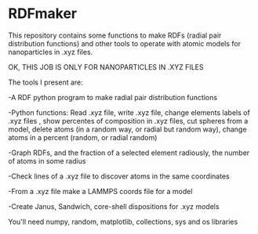 # RDFmaker
This repository contains some functions to make RDFs (radial pair distribution functions) and other tools to operate with atomic models for nanoparticles in .xyz files.

OK, THIS JOB IS ONLY FOR NANOPARTICLES IN .XYZ FILES

The tools I present are:

-A RDF python program to make radial pair distribution functions

-Python functions: Read .xyz file, write .xyz file, change elements labels of .xyz files , show percentes of composition in .xyz files, cut spheres from a model, delete atoms (in a random way, or radial but random way), change atoms in a percent (random, or radial random)

-Graph RDFs, and the fraction of a selected element radiously, the number of atoms in some radius

-Check lines of a .xyz file to discover atoms in the same coordinates

-From a .xyz file make a LAMMPS coords file for a model

-Create Janus, Sandwich, core-shell dispositions for .xyz models

You'll need numpy, random, matplotlib, collections, sys and os libraries
